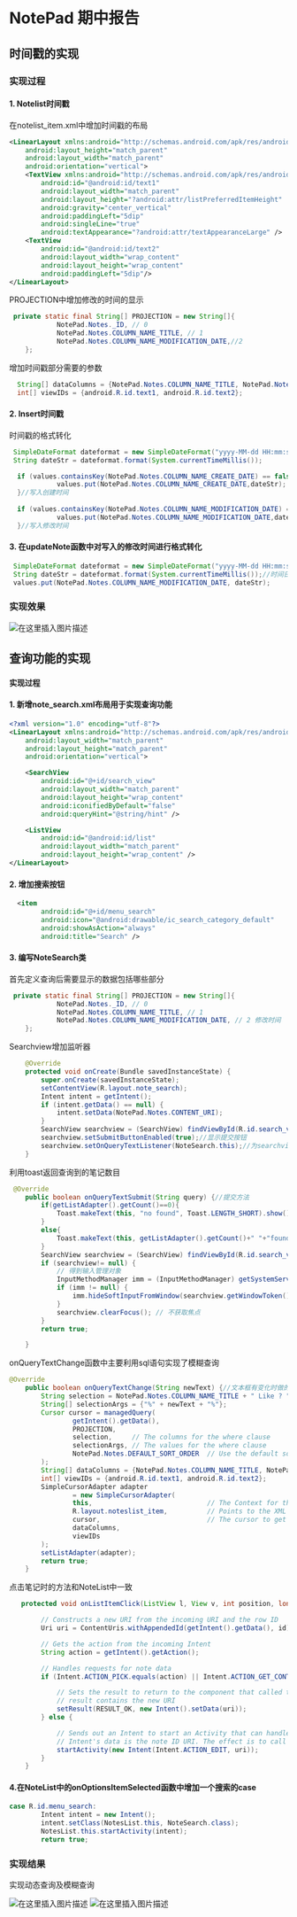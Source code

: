 ﻿# NotePad 期中报告
## 时间戳的实现
### 实现过程
#### 1. Notelist时间戳
在notelist_item.xml中增加时间戳的布局
```xml
<LinearLayout xmlns:android="http://schemas.android.com/apk/res/android"
    android:layout_height="match_parent"
    android:layout_width="match_parent"
    android:orientation="vertical">
    <TextView xmlns:android="http://schemas.android.com/apk/res/android"
        android:id="@android:id/text1"
        android:layout_width="match_parent"
        android:layout_height="?android:attr/listPreferredItemHeight"
        android:gravity="center_vertical"
        android:paddingLeft="5dip"
        android:singleLine="true"
        android:textAppearance="?android:attr/textAppearanceLarge" />
    <TextView
        android:id="@android:id/text2"
        android:layout_width="wrap_content"
        android:layout_height="wrap_content"
        android:paddingLeft="5dip"/>
</LinearLayout>
```
PROJECTION中增加修改的时间的显示
```java
 private static final String[] PROJECTION = new String[]{
            NotePad.Notes._ID, // 0
            NotePad.Notes.COLUMN_NAME_TITLE, // 1
            NotePad.Notes.COLUMN_NAME_MODIFICATION_DATE,//2
    };
```
增加时间戳部分需要的参数
```java
  String[] dataColumns = {NotePad.Notes.COLUMN_NAME_TITLE, NotePad.Notes.COLUMN_NAME_MODIFICATION_DATE};
  int[] viewIDs = {android.R.id.text1, android.R.id.text2};
```
#### 2. Insert时间戳
时间戳的格式转化
```java
 SimpleDateFormat dateformat = new SimpleDateFormat("yyyy-MM-dd HH:mm:ss");
 String dateStr = dateformat.format(System.currentTimeMillis());
```
```java
  if (values.containsKey(NotePad.Notes.COLUMN_NAME_CREATE_DATE) == false) {
            values.put(NotePad.Notes.COLUMN_NAME_CREATE_DATE,dateStr);
  }//写入创建时间
  
  if (values.containsKey(NotePad.Notes.COLUMN_NAME_MODIFICATION_DATE) == false) {
            values.put(NotePad.Notes.COLUMN_NAME_MODIFICATION_DATE,dateStr);
  }//写入修改时间
```
#### 3. 在updateNote函数中对写入的修改时间进行格式转化
```java
 SimpleDateFormat dateformat = new SimpleDateFormat("yyyy-MM-dd HH:mm:ss");
 String dateStr = dateformat.format(System.currentTimeMillis());//时间日期的转换
 values.put(NotePad.Notes.COLUMN_NAME_MODIFICATION_DATE, dateStr);
```
### 实现效果
 ![在这里插入图片描述](https://img-blog.csdnimg.cn/20200604133411341.png?x-oss-process=image/watermark,type_ZmFuZ3poZW5naGVpdGk,shadow_10,text_aHR0cHM6Ly9ibG9nLmNzZG4ubmV0L3dlaXhpbl80NDQzMzE4NQ==,size_16,color_FFFFFF,t_70)

## 查询功能的实现
#### 实现过程
#### 1. 新增note_search.xml布局用于实现查询功能
```xml
<?xml version="1.0" encoding="utf-8"?>
<LinearLayout xmlns:android="http://schemas.android.com/apk/res/android"
    android:layout_width="match_parent"
    android:layout_height="match_parent"
    android:orientation="vertical">

    <SearchView
        android:id="@+id/search_view"
        android:layout_width="match_parent"
        android:layout_height="wrap_content"
        android:iconifiedByDefault="false"
        android:queryHint="@string/hint" />

    <ListView
        android:id="@android:id/list"
        android:layout_width="match_parent"
        android:layout_height="wrap_content" />
</LinearLayout>
```
#### 2. 增加搜索按钮
```xml
  <item
        android:id="@+id/menu_search"
        android:icon="@android:drawable/ic_search_category_default"
        android:showAsAction="always"
        android:title="Search" />
```
#### 3. 编写NoteSearch类
首先定义查询后需要显示的数据包括哪些部分
```java
 private static final String[] PROJECTION = new String[]{
            NotePad.Notes._ID, // 0
            NotePad.Notes.COLUMN_NAME_TITLE, // 1
            NotePad.Notes.COLUMN_NAME_MODIFICATION_DATE, // 2 修改时间
    };

```
Searchview增加监听器
```java
    @Override
    protected void onCreate(Bundle savedInstanceState) {
        super.onCreate(savedInstanceState);
        setContentView(R.layout.note_search);
        Intent intent = getIntent();
        if (intent.getData() == null) {
            intent.setData(NotePad.Notes.CONTENT_URI);
        }
        SearchView searchview = (SearchView) findViewById(R.id.search_view);
        searchview.setSubmitButtonEnabled(true);//显示提交按钮
        searchview.setOnQueryTextListener(NoteSearch.this);//为searchview增加监听器
    }
```
利用toast返回查询到的笔记数目
```java
 @Override
    public boolean onQueryTextSubmit(String query) {//提交方法
        if(getListAdapter().getCount()==0){
            Toast.makeText(this, "no found", Toast.LENGTH_SHORT).show();//若无查询结果则提示无结果
        }
        else{
            Toast.makeText(this, getListAdapter().getCount()+" "+"found", Toast.LENGTH_SHORT).show();//提示找到几条数据
        }
        SearchView searchview = (SearchView) findViewById(R.id.search_view);
        if (searchview!= null) {
            // 得到输入管理对象
            InputMethodManager imm = (InputMethodManager) getSystemService(Context.INPUT_METHOD_SERVICE);
            if (imm != null) {
                imm.hideSoftInputFromWindow(searchview.getWindowToken(), 0); // 输入法如果是显示状态，那么就隐藏输入法
            }
            searchview.clearFocus(); // 不获取焦点
        }
        return true;

    }
```
onQueryTextChange函数中主要利用sql语句实现了模糊查询
```java
@Override
    public boolean onQueryTextChange(String newText) {//文本框有变化时做的方法
        String selection = NotePad.Notes.COLUMN_NAME_TITLE + " Like ? ";
        String[] selectionArgs = {"%" + newText + "%"};
        Cursor cursor = managedQuery(
                getIntent().getData(),
                PROJECTION,
                selection,     // The columns for the where clause
                selectionArgs, // The values for the where clause
                NotePad.Notes.DEFAULT_SORT_ORDER  // Use the default sort order.
        );
        String[] dataColumns = {NotePad.Notes.COLUMN_NAME_TITLE, NotePad.Notes.COLUMN_NAME_MODIFICATION_DATE};
        int[] viewIDs = {android.R.id.text1, android.R.id.text2};
        SimpleCursorAdapter adapter
                = new SimpleCursorAdapter(
                this,                             // The Context for the ListView
                R.layout.noteslist_item,          // Points to the XML for a list item
                cursor,                           // The cursor to get items from
                dataColumns,
                viewIDs
        );
        setListAdapter(adapter);
        return true;
    }
```
点击笔记时的方法和NoteList中一致
```java
   protected void onListItemClick(ListView l, View v, int position, long id) {//点击搜索到的笔记时调用的方法

        // Constructs a new URI from the incoming URI and the row ID
        Uri uri = ContentUris.withAppendedId(getIntent().getData(), id);

        // Gets the action from the incoming Intent
        String action = getIntent().getAction();

        // Handles requests for note data
        if (Intent.ACTION_PICK.equals(action) || Intent.ACTION_GET_CONTENT.equals(action)) {

            // Sets the result to return to the component that called this Activity. The
            // result contains the new URI
            setResult(RESULT_OK, new Intent().setData(uri));
        } else {

            // Sends out an Intent to start an Activity that can handle ACTION_EDIT. The
            // Intent's data is the note ID URI. The effect is to call NoteEdit.
            startActivity(new Intent(Intent.ACTION_EDIT, uri));
        }
    }
```
#### 4.在NoteList中的onOptionsItemSelected函数中增加一个搜索的case
```java
case R.id.menu_search:
        Intent intent = new Intent();
        intent.setClass(NotesList.this, NoteSearch.class);
        NotesList.this.startActivity(intent);
        return true;
```
### 实现结果
实现动态查询及模糊查询

 ![在这里插入图片描述](https://img-blog.csdnimg.cn/20200604133648663.png?x-oss-process=image/watermark,type_ZmFuZ3poZW5naGVpdGk,shadow_10,text_aHR0cHM6Ly9ibG9nLmNzZG4ubmV0L3dlaXhpbl80NDQzMzE4NQ==,size_16,color_FFFFFF,t_70)
![在这里插入图片描述](https://img-blog.csdnimg.cn/20200604133703874.png?x-oss-process=image/watermark,type_ZmFuZ3poZW5naGVpdGk,shadow_10,text_aHR0cHM6Ly9ibG9nLmNzZG4ubmV0L3dlaXhpbl80NDQzMzE4NQ==,size_16,color_FFFFFF,t_70)

